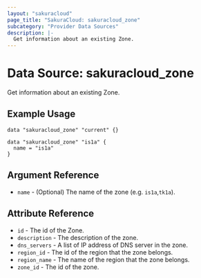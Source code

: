 ```yaml
---
layout: "sakuracloud"
page_title: "SakuraCloud: sakuracloud_zone"
subcategory: "Provider Data Sources"
description: |-
  Get information about an existing Zone.
---
```


# Data Source: sakuracloud_zone

Get information about an existing Zone.

## Example Usage

```hcl
data "sakuracloud_zone" "current" {}

data "sakuracloud_zone" "is1a" {
  name = "is1a"
}
```
## Argument Reference

* `name` - (Optional) The name of the zone (e.g. `is1a`,`tk1a`).



## Attribute Reference

* `id` - The id of the Zone.
* `description` - The description of the zone.
* `dns_servers` - A list of IP address of DNS server in the zone.
* `region_id` - The id of the region that the zone belongs.
* `region_name` - The name of the region that the zone belongs.
* `zone_id` - The id of the zone.




